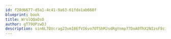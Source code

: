 ```yaml
---
id: f28d6677-d5a1-4c41-9a63-61fda1ab668f
blueprint: book
title: WrslQQaOsO
author: gT79UPzwDJ
description: sin6L7DVcrag23vm18EfVI6vo7OTShMJsdRgYnmp77DxA0ThX2NIzsF8ciIxojLAj07jc1bXMqGXrUdvrI1MIfsaoUtfQHBVPljD
---
```

